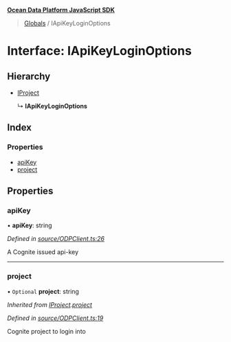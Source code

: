 **[Ocean Data Platform JavaScript SDK](../README.md)**

> [Globals](../README.md) / IApiKeyLoginOptions

# Interface: IApiKeyLoginOptions

## Hierarchy

* [IProject](iproject.md)

  ↳ **IApiKeyLoginOptions**

## Index

### Properties

* [apiKey](iapikeyloginoptions.md#apikey)
* [project](iapikeyloginoptions.md#project)

## Properties

### apiKey

•  **apiKey**: string

*Defined in [source/ODPClient.ts:26](https://github.com/C4IROcean/ODP-sdk-js/blob/0525c32/source/ODPClient.ts#L26)*

A Cognite issued api-key

___

### project

• `Optional` **project**: string

*Inherited from [IProject](iproject.md).[project](iproject.md#project)*

*Defined in [source/ODPClient.ts:19](https://github.com/C4IROcean/ODP-sdk-js/blob/0525c32/source/ODPClient.ts#L19)*

Cognite project to login into
